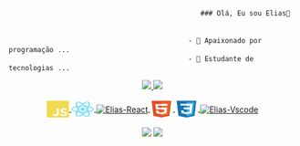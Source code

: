                                                    ### Olá, Eu sou Elias👋


                                                - 🔭 Apaixonado por programação ...
                                                - 🌱 Estudante de tecnologias ...

<div align="center">
  <a href="https://github.com/eliassouza93">
  <img height="180em" src="https://github-readme-stats.vercel.app/api?username=eliassouza93&show_icons=true&theme=cobalt&include_all_commits=true&count_private=true"/>
  <img height="180em" src="https://github-readme-stats.vercel.app/api/top-langs/?username=eliassouza93&layout=compact&langs_count=7&theme=cobalt"/>
</div>
<div style="display: inline_block"  align="center" ><br>
  <img  align="center" alt="Elias-Js" height="30" width="40" src="https://raw.githubusercontent.com/devicons/devicon/master/icons/javascript/javascript-plain.svg">
  <img  align="center" alt="Elias-React" height="30" width="40" src="https://raw.githubusercontent.com/devicons/devicon/master/icons/react/react-original.svg">
   <img  align="center" alt="Elias-React" height="30" width="40" src="https://cdn.jsdelivr.net/gh/devicons/devicon/icons/typescript/typescript-original.svg" />
  <img  align="center" alt="Elias-HTML" height="30" width="40" src="https://raw.githubusercontent.com/devicons/devicon/master/icons/html5/html5-original.svg">
  <img  align="center" alt="Elias-CSS" height="30" width="40" src="https://raw.githubusercontent.com/devicons/devicon/master/icons/css3/css3-original.svg">
  <img  align="center" alt="Elias-Vscode" height="30" width="40" src="https://cdn.jsdelivr.net/gh/devicons/devicon/icons/vscode/vscode-original.svg" />
                                            
  </div>
  <br/>
<div align="center"> 
  <a  align="center"   href="https://www.instagram.com/elias93s/" target="_blank"><img  src="https://img.shields.io/badge/-Instagram-%23E4405F?style=for-the-badge&logo=instagram&logoColor=white" target="_blank"></a>
  <a  align="center"  href="https://www.linkedin.com/in/elias-souza-784379220/" target="_blank"><img src="https://img.shields.io/badge/-LinkedIn-%230077B5?style=for-the-badge&logo=linkedin&logoColor=white" target="_blank"></a> 
  
</div>

